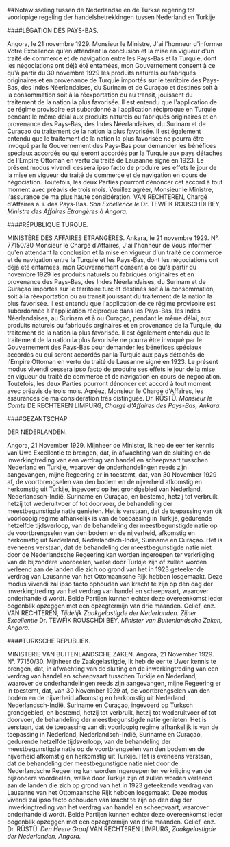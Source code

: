 <meta http-equiv='Content-Type' content='text/html; charset=utf-8' />

##Notawisseling tussen de Nederlandse en de Turkse regering tot voorlopige regeling der handelsbetrekkingen tussen Nederland en Turkije

####LÉGATION DES PAYS-BAS.

Angora, le 21 novembre 1929. Monsieur le Ministre, J'ai l'honneur d'informer Votre Excellence qu'en attendant la conclusion et la mise en vigueur d'un traité de commerce et de navigation entre les Pays-Bas et la Turquie, dont les négociations ont déjà été entamées, mon Gouvernement consent à ce qu'à partir du 30 novembre 1929 les produits naturels ou fabriqués originaires et en provenance de Turquie importés sur le territoire des Pays-Bas, des Indes Néerlandaises, du Surinam et de Curaçao et destinés soit à la consommation soit à la réexportation ou au transit, jouissent du traitement de la nation la plus favorisée. Il est entendu que l'application de ce régime provisoire est subordonné à l'application réciproque en Turquie pendant le même délai aux produits naturels ou fabriqués originaires et en provenance des Pays-Bas, des Indes Néerlandaises, du Surinam et de Curaçao du traitement de la nation la plus favorisée. Il est également entendu que le traitement de la nation la plus favorisée ne pourra être invoqué par le Gouvernement des Pays-Bas pour demander les bénéfices spéciaux accordés ou qui seront accordés par la Turquie aux pays détachés de l'Empire Ottoman en vertu du traité de Lausanne signé en 1923. Le présent modus vivendi cessera ipso facto de produire ses effets le jour de la mise en vigueur du traité de commerce et de navigation en cours de négociation. Toutefois, les deux Parties pourront dénoncer cet accord à tout moment avec préavis de trois mois. Veuillez agréer, Monsieur le Ministre, l'assurance de ma plus haute considération. VAN RECHTEREN, Chargé d'Affaires a. i. des Pays-Bas. *Son Excellence le* Dr. TEWFIK ROUSCHDI BEY,  *Ministre des Affaires Etrangères à Angora.*    

####RÉPUBLIQUE TURQUE.

MINISTÈRE DES AFFAIRES ETRANGÈRES. Ankara, le 21 novembre 1929. N°. 77150/30 Monsieur le Chargé d'Affaires, J'ai l'honneur de Vous informer qu'en attendant la conclusion et la mise en vigueur d'un traité de commerce et de navigation entre la Turquie et les Pays-Bas, dont les négociations ont déjà été entamées, mon Gouvernement consent à ce qu'à partir du novembre 1929 les produits naturels ou fabriqués originaires et en provenance des Pays-Bas, des Indes Néerlandaises, du Surinam et de Curaçao importés sur le territoire turc et destinés soit à la consommation, soit à la réexportation ou au transit jouissant du traitement de la nation la plus favorisée. Il est entendu que l'application de ce régime provisoire est subordonnée à l'application réciproque dans les Pays-Bas, les Indes Néerlandaises, au Surinam et à ou Curaçao, pendant le même délai, aux produits naturels ou fabriqués orginaires et en provenance de la Turquie, du traitement de la nation la plus favorisée. Il est également entendu que le traitement de la nation la plus favorisée ne pourra être invoqué par le Gouvernement des Pays-Bas pour demander les bénéfices spéciaux accordés ou qui seront accordés par la Turquie aux pays détachés de l'Empire Ottoman en vertu du traité de Lausanne signé en 1923. Le présent modus vivendi cessera ipso facto de produire ses effets le jour de la mise en vigueur du traité de commerce et de navigation en cours de négociation. Toutefois, les deux Parties pourront dénoncer cet accord à tout moment avec préavis de trois mois. Agréez, Monsieur le Chargé d'Affaires, les assurances de ma considération très distinguée. Dr. RÜSTÜ. *Monsieur le Comte* DE RECHTEREN LIMPURG,  *Chargé d'Affaires des Pays-Bas, Ankara.*    

####GEZANTSCHAP

DER NEDERLANDEN.  

Angora, 21 November 1929. Mijnheer de Minister, Ik heb de eer ter kennis van Uwe Excellentie te brengen, dat, in afwachting van de sluiting en de inwerkingtreding van een verdrag van handel en scheepvaart tusschen Nederland en Turkije, waarover de onderhandelingen reeds zijn aangevangen, mijne Regeering er in toestemt, dat, van 30 November 1929 af, de voortbrengselen van den bodem en de nijverheid afkomstig en herkomstig uit Turkije, ingevoerd op het grondgebied van Nederland, Nederlandsch-Indië, Suriname en Curaçao, en bestemd, hetzij tot verbruik, hetzij tot wederuitvoer of tot doorvoer, de behandeling der meestbegunstigde natie genieten. Het is verstaan, dat de toepassing van dit voorloopig regime afhankelijk is van de toepassing in Turkije, gedurende hetzelfde tijdsverloop, van de behandeling der meestbegunstigde natie op de voortbrengselen van den bodem en de nijverheid, afkomstig en herkomstig uit Nederland, Nederlandsch-Indië, Suriname en Curaçao. Het is eveneens verstaan, dat de behandeling der meestbegunstigde natie niet door de Nederlandsche Regeering kan worden ingeroepen ter verkrijging van de bijzondere voordeelen, welke door Turkije zijn of zullen worden verleend aan de landen die zich op grond van het in 1923 geteekende verdrag van Lausanne van het Ottomaansche Rijk hebben losgemaakt. Deze modus vivendi zal ipso facto ophouden van kracht te zijn op den dag der inwerkingtreding van het verdrag van handel en scheepvaart, waarover onderhandeld wordt. Beide Partijen kunnen echter deze overeenkomst ieder oogenblik opzeggen met een opzegtermijn van drie maanden. Gelief, enz. VAN RECHTEREN,  *Tijdelijk Zaakgelastigde der Nederlanden.*  *Zijner Excellentie* Dr. TEWFIK ROUSCHDI BEY,  *Minister van Buitenlandsche Zaken, Angora.*    

####TURKSCHE REPUBLIEK.

MINISTERIE VAN BUITENLANDSCHE ZAKEN. Angora, 21 November 1929. N°. 77150/30. Mijnheer de Zaakgelastigde, Ik heb de eer te Uwer kennis te brengen, dat, in afwachting van de sluiting en de inwerkingtreding van een verdrag van handel en scheepvaart tusschen Turkije en Nederland, waarover de onderhandelingen reeds zijn aangevangen, mijne Regeering er in toestemt, dat, van 30 November 1929 af, de voortbrengselen van den bodem en de nijverheid afkomstig en herkomstig uit Nederland, Nederlandsch-Indië, Suriname en Curaçao, ingevoerd op Turksch grondgebied, en bestemd, hetzij tot verbruik, hetzij tot wederuitvoer of tot doorvoer, de behandeling der meestbegunstigde natie genieten. Het is verstaan, dat de toepassing van dit voorloopig regime afhankelijk is van de toepassing in Nederland, Nederlandsch-Indië, Suriname en Curaçao, gedurende hetzelfde tijdsverloop, van de behandeling der meestbegunstigde natie op de voortbrengselen van den bodem en de nijverheid afkomstig en herkomstig uit Turkije. Het is eveneens verstaan, dat de behandeling der meestbegunstigde natie niet door de Nederlandsche Regeering kan worden ingeroepen ter verkrijging van de bijzondere voordeelen, welke door Turkije zijn of zullen worden verleend aan de landen die zich op grond van het in 1923 geteekende verdrag van Lausanne van het Ottomaansche Rijk hebben losgemaakt. Deze modus vivendi zal ipso facto ophouden van kracht te zijn op den dag der inwerkingtreding van het verdrag van handel en scheepvaart, waarover onderhandeld wordt. Beide Partijen kunnen echter deze overeenkomst ieder oogenblik opzeggen met een opzegtermijn van drie maanden. Gelief, enz. Dr. RÜSTÜ. *Den Heere Graaf* VAN RECHTEREN LIMPURG,  *Zaakgelastigde der Nederlanden, Angora.*    

